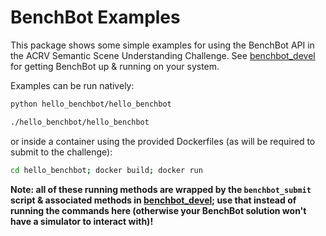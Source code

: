 # BenchBot Examples

This package shows some simple examples for using the BenchBot API in the ACRV Semantic Scene Understanding Challenge. See [benchbot_devel](https://bitbucket.org/acrv/benchbot_devel/src/master/) for getting BenchBot up & running on your system.

Examples can be run natively:

```bash
python hello_benchbot/hello_benchbot
```

```bash
./hello_benchbot/hello_benchbot
```

or inside a container using the provided Dockerfiles (as will be required to submit to the challenge):

```bash
cd hello_benchbot; docker build; docker run
```

**Note: all of these running methods are wrapped by the `benchbot_submit` script & associated methods in [benchbot_devel](https://bitbucket.org/acrv/benchbot_devel/src/master/); use that instead of running the commands here (otherwise your BenchBot solution won't have a simulator to interact with)!**
